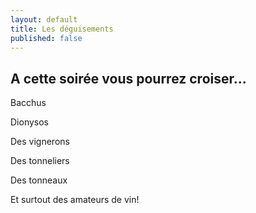 ```yaml
---
layout: default
title: Les déguisements
published: false
---
```


## A cette soirée vous pourrez croiser...

Bacchus

Dionysos

Des vignerons

Des tonneliers

Des tonneaux

Et surtout des amateurs de vin!